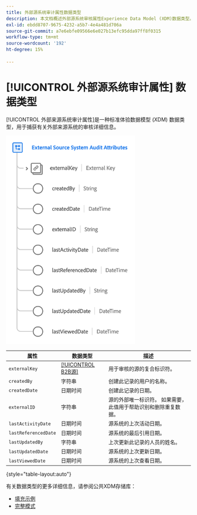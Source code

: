 ```yaml
---
title: 外部源系统审计属性数据类型
description: 本文档概述外部源系统审核属性Experience Data Model (XDM)数据类型。
exl-id: ebdd8707-9675-4232-a5b7-4e4a481d706a
source-git-commit: a7e6ebfe09566e6e027b13efc95dda97ff8f0315
workflow-type: tm+mt
source-wordcount: '192'
ht-degree: 15%

---
```


# [!UICONTROL 外部源系统审计属性] 数据类型

[!UICONTROL 外部来源系统审计属性]是一种标准体验数据模型 (XDM) 数据类型，用于捕获有关外部来源系统的审核详细信息。

![](../images/data-types/external-source-system-audit-attributes.png)

| 属性 | 数据类型 | 描述 |
| --- | --- | --- |
| `externalKey` | [[!UICONTROL B2B源]](./b2b-source.md) | 用于审核的源的复合标识符。 |
| `createdBy` | 字符串 | 创建此记录的用户的名称。 |
| `createdDate` | 日期时间 | 创建此记录的日期。 |
| `externalID` | 字符串 | 源的外部唯一标识符。 如果需要，此值用于帮助识别和删除重复数据。 |
| `lastActivityDate` | 日期时间 | 源系统的上次活动日期。 |
| `lastReferencedDate` | 日期时间 | 源系统的最后引用日期。 |
| `lastUpdatedBy` | 字符串 | 上次更新此记录的人员的姓名。 |
| `lastUpdatedDate` | 日期时间 | 源系统的上次更新日期。 |
| `lastViewedDate` | 日期时间 | 源系统的上次查看日期。 |

{style="table-layout:auto"}

有关数据类型的更多详细信息，请参阅公共XDM存储库：

* [填充示例](https://github.com/adobe/xdm/blob/master/components/datatypes/auditing/external-source-system-audit.example.1.json)
* [完整模式](https://github.com/adobe/xdm/blob/master/components/datatypes/auditing/external-source-system-audit.schema.json)

